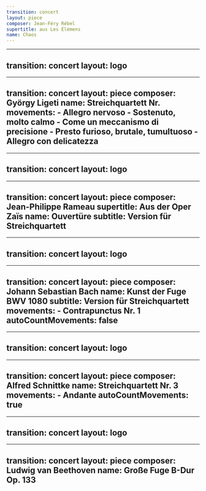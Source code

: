 ```yaml
---
transition: concert
layout: piece
composer: Jean-Féry Rébel
supertitle: aus Les Élémens
name: Chaos
---
```

---
transition: concert
layout: logo
---
---
transition: concert
layout: piece
composer: György Ligeti
name: Streichquartett Nr. 
movements: 
    - Allegro nervoso
    - Sostenuto, molto calmo
    - Come un meccanismo di precisione
    - Presto furioso, brutale, tumultuoso
    - Allegro con delicatezza
---
---
transition: concert
layout: logo
---
---
transition: concert
layout: piece
composer: Jean-Philippe Rameau
supertitle: Aus der Oper Zaïs
name: Ouvertüre
subtitle: Version für Streichquartett
---
---
transition: concert
layout: logo
---
---
transition: concert
layout: piece
composer: Johann Sebastian Bach
name: Kunst der Fuge BWV 1080
subtitle: Version für Streichquartett
movements:
    - Contrapunctus Nr. 1
autoCountMovements: false
---
---
transition: concert
layout: logo
---
---
transition: concert
layout: piece
composer: Alfred Schnittke
name: Streichquartett Nr. 3
movements:
    - Andante
autoCountMovements: true
---
---
transition: concert
layout: logo
---
---
transition: concert
layout: piece
composer: Ludwig van Beethoven
name: Große Fuge B-Dur Op. 133
---
